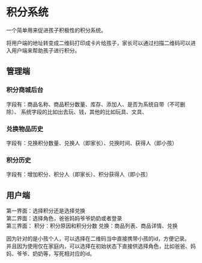 # 积分系统

一个简单用来促进孩子积极性的积分系统。  

将用户端的地址转变成二维码打印成卡片给孩子，家长可以通过扫描二维码可以进入用户端来帮助孩子进行积分。    

## 管理端

### 积分商城后台

字段有：商品名称、商品积分数量、库存、添加人、是否为系统自带（不可删除）、
系统字段的比如出去玩、钱，其他的比如玩具、文具、

### 兑换物品历史  

字段有：兑换积分数量、兑换人（即家长）、兑换时间、获得人（即小孩）  

### 积分历史  

字段有：增加积分、积分人（即家长）、积分获得人（即小孩）

## 用户端

第一界面：选择积分还是选择兑换  
第二界面：选择角色，爸爸妈妈爷爷奶奶或者登录  
第三界面：
  积分：积分原因和积分分数
  兑换：商品列表、商品详情、兑换


因为针对的是小孩个人，可以选择在二维码当中直接携带小孩的id，方便记录。  
并且因为使用仅在家庭内，可以选择在初始状态下直接供选择角色，比如爸爸、妈妈、爷爷、奶奶等，写死相对应的id。